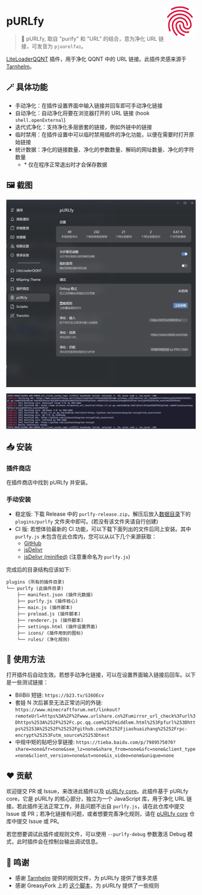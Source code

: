 <img src="./icons/icon.svg" align="right" style="width: 6em; height: 6em;"></img>

# pURLfy

> 🧹 pURLfy, 取自 "purify" 和 "URL" 的结合，意为净化 URL 链接，可发音为 `pjuɑrelfaɪ`。

[LiteLoaderQQNT](https://github.com/mo-jinran/LiteLoaderQQNT) 插件，用于净化 QQNT 中的 URL 链接。此插件灵感来源于 [Tarnhelm](https://tarnhelm.project.ac.cn/)。

## 🪄 具体功能

- 手动净化：在插件设置界面中输入链接并回车即可手动净化链接
- 自动净化：自动净化将要在浏览器打开的 URL 链接 (hook `shell.openExternal`)
- 迭代式净化：支持净化多层嵌套的链接，例如外链中的链接
- 临时禁用：在插件设置中可以临时禁用插件的净化功能，以便在需要时打开原始链接
- 统计数据：净化的链接数量、净化的参数数量、解码的网址数量、净化的字符数量
    - \* 仅在程序正常退出时才会保存数据

## 🖼️ 截图

![settings](./attachments/settings.jpg)

![log](./attachments/log.jpg)

## 📥 安装

### 插件商店

在插件商店中找到 pURLfy 并安装。

### 手动安装

- 稳定版: 下载 Release 中的 `purlfy-release.zip`，解压后放入[数据目录](https://github.com/mo-jinran/LiteLoaderQQNT-Plugin-Template/wiki/1.%E4%BA%86%E8%A7%A3%E6%95%B0%E6%8D%AE%E7%9B%AE%E5%BD%95%E7%BB%93%E6%9E%84#liteloader%E7%9A%84%E6%95%B0%E6%8D%AE%E7%9B%AE%E5%BD%95)下的 `plugins/purlfy` 文件夹中即可。(若没有该文件夹请自行创建)
- CI 版: 若想体验最新的 CI 功能，可以下载下面列出的文件后同上安装。其中 `purlfy.js` 未包含在此仓库内，您可以从以下几个来源获取：
    - [GitHub](https://github.com/PRO-2684/pURLfy/blob/main/purlfy.js)
    - [jsDelivr](https://cdn.jsdelivr.net/gh/PRO-2684/pURLfy@latest/purlfy.js)
    - [jsDelivr (minified)](https://cdn.jsdelivr.net/gh/PRO-2684/pURLfy@latest/purlfy.min.js) (注意重命名为 `purlfy.js`)

完成后的目录结构应该如下:

```
plugins (所有的插件目录)
└── purlfy (此插件目录)
    ├── manifest.json (插件元数据)
    ├── purlfy.js (插件核心)
    ├── main.js (插件脚本)
    ├── preload.js (插件脚本)
    ├── renderer.js (插件脚本)
    ├── settings.html (插件设置界面)
    ├── icons/ (插件用到的图标)
    └── rules/ (净化规则)
```

## 🤔 使用方法

打开插件后自动生效。若想手动净化链接，可以在设置界面输入链接后回车。以下是一些测试链接：

- BiliBili 短链: `https://b23.tv/SI6OEcv`
- 套娃 N 次后甚至无法正常访问的外链: `https://www.minecraftforum.net/linkout?remoteUrl=https%3A%2F%2Fwww.urlshare.cn%2Fumirror_url_check%3Furl%3Dhttps%253A%252F%252Fc.pc.qq.com%252Fmiddlem.html%253Fpfurl%253Dhttps%25253A%25252F%25252Fgithub.com%25252Fjiashuaizhang%25252Frpc-encrypt%25253Futm_source%25253Dtest`
- 中规中矩的贴吧分享链接: `https://tieba.baidu.com/p/7989575070?share=none&fr=none&see_lz=none&share_from=none&sfc=none&client_type=none&client_version=none&st=none&is_video=none&unique=none`

## ❤️ 贡献

欢迎提交 PR 或 Issue，来改进此插件以及 [pURLfy core](https://github.com/PRO-2684/pURLfy)。此插件基于 pURLfy core，它是 pURLfy 的核心部分，独立为一个 JavaScript 库，用于净化 URL 链接。若此插件无法正常工作，并且问题不出自 `purlfy.js`，请在此仓库中提交 Issue 或 PR；若净化链接有问题，或者想要完善净化规则，请在 [pURLfy core](https://github.com/PRO-2684/pURLfy) 仓库中提交 Issue 或 PR。

若您想要调试此插件或规则文件，可以使用 `--purlfy-debug` 参数激活 Debug 模式，此时插件会在控制台输出调试信息。

## 🎉 鸣谢

- 感谢 [Tarnhelm](https://tarnhelm.project.ac.cn/) 提供的规则文件，为 pURLfy 提供了很多灵感
- 感谢 GreasyFork 上的 [这个脚本](https://greasyfork.org/scripts/412612)，为 pURLfy 提供了一些规则
